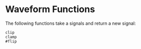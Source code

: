 # Waveform Functions

The following functions take a signals and return a new signal:

```@docs
clip
clamp
#flip
```
